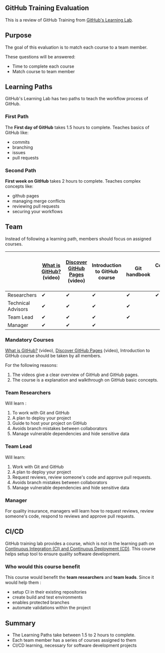 ## GitHub Training Evaluation

This is a review of GitHub Training from [GitHub's Learning Lab](https://lab.github.com/githubtraining/paths).



## Purpose

The goal of this evaluation is to match each course to a team member. 

These questions will be answered: 
  - Time to complete each course
  - Match course to team member



## Learning Paths

GitHub's Learning Lab has two paths to teach the workflow process of GitHub.


### First Path

The **First day of GitHub** takes 1.5 hours to complete. Teaches basics of GitHub like:
  - commits
  - branching
  - issues
  - pull requests


### Second Path

**First week on GitHub** takes 2 hours to complete. Teaches complex concepts like:
  - github pages
  - managing merge conflicts
  - reviewing pull requests 
  - securing your workflows




## Team

Instead of following a learning path, members should focus on assigned courses.

|                    | [What is GitHub?](https://www.youtube.com/watch?v=w3jLJU7DT5E&feature=youtu.be) (video) | [Discover GitHub Pages](https://www.youtube.com/watch?v=2MsN8gpT6jY&feature=youtu.be) (video) | Introduction to GitHub course | Git handbook | Communicating using Markdowns | Uploading your project to GitHub | GitHub Pages | Managing merge conflicts | Securing your workflows | Reviewing pull requests | [Continuous Integration (CI) and Continuous Deployment (CD)](https://lab.github.com/githubtraining/continuous-integration-with-travis-ci) |
|--------------------|-----------------------------------------------------------------------------------------|-----------------------------------------------------------------------------------------------|-------------------------------|--------------|-------------------------------|----------------------------------|--------------|--------------------------|-------------------------|-------------------------|-------------------------------------------------------------------------------------------------------------------------------------------|
| Researchers        | ✔                                                                                       | ✔                                                                                             | ✔                             | ✔            | ✔                             | ✔                                | ✔            | ✔                        | ✔                       |                         | ✔                                                                                                                                         |
| Technical Advisors | ✔                                                                                       | ✔                                                                                             |  ✔                            | ✔            |                               | ✔                                |              | ✔                        | ✔                       | ✔                       |                                                                                                                                           |
| Team Lead          | ✔                                                                                       | ✔                                                                                             | ✔                             | ✔            |                               | ✔                                |              | ✔                        | ✔                       | ✔                       | ✔                                                                                                                                         |
| Manager            | ✔                                                                                       | ✔                                                                                             | ✔                             |              |                               |                                  |              |                          |                         | ✔                       |                                                                                                                                           |
 
 
 


### Mandatory Courses
 
[What is GitHub?](https://www.youtube.com/watch?v=w3jLJU7DT5E&feature=youtu.be) (video), [Discover GitHub Pages](https://www.youtube.com/watch?v=2MsN8gpT6jY&feature=youtu.be) (video), Introduction to GitHub course should be taken by all members. 

For the following reasons: 
  1. The videos give a clear overview of GitHub and GitHub pages. 
  2. The course is a explanation and walkthrough on GitHub basic concepts.


 
### Team Researchers

Will learn :  
  1. To work with Git and GitHub
  2. A plan to deploy your project
  3. Guide to host your project on GitHub 
  4. Avoids branch mistakes between collaborators
  5. Manage vulnerable dependencies and hide sensitive data



### Team Lead

Will learn: 
  1. Work with Git and GitHub
  2. A plan to deploy your project
  3. Request reviews, review someone's code and approve pull requests.
  4. Avoids branch mistakes between collaborators
  5. Manage vulnerable dependencies and hide sensitive data



### Manager

For quality insurance, managers will learn how to request reviews, review someone's code, respond to reviews and approve pull requests.



## CI/CD

GitHub training lab provides a course, which is not in the learning path on [Continuous Integration (CI) and Continuous Deployment (CD)](https://lab.github.com/githubtraining/continuous-integration-with-travis-ci).
This course helps setup tool to ensure quality software development. 


### Who would this course benefit
This course would benefit the **team researchers** and **team leads**. Since it would help them :
  - setup CI in their existing repositories
  - create build and test environments
  - enables protected branches
  - automate validations within the project



## Summary
  - The Learning Paths take between 1.5 to 2 hours to complete.
  - Each team member has a series of courses assigned to them
  - CI/CD learning, necessary for software development projects
